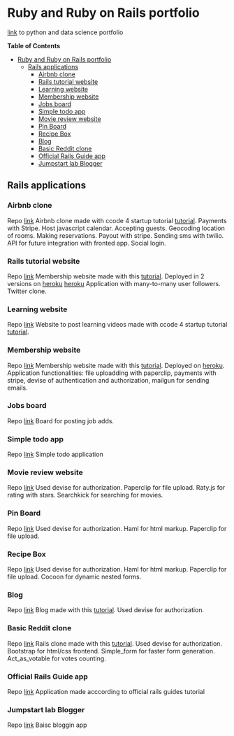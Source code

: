 # Ruby and Ruby on Rails portfolio

[link](https://github.com/kajzer/bootcamp_data_science) to python and data science portfolio

**Table of Contents**

- [Ruby and Ruby on Rails portfolio](#ruby-and-ruby-on-rails-portfolio)
  * [Rails applications](#rails-applications)
    + [Airbnb clone](#airbnb-clone)
    + [Rails tutorial website](#rails-tutorial-website)
    + [Learning website](#learning-website)
    + [Membership website](#membership-website)
    + [Jobs board](#jobs-board)
    + [Simple todo app](#simple-todo-app)
    + [Movie review website](#movie-review-website)
    + [Pin Board](#pin-board)
    + [Recipe Box](#recipe-box)
    + [Blog](#blog)
    + [Basic Reddit clone](#basic-reddit-clone)
    + [Official Rails Guide app](#official-rails-guide-app)
    + [Jumpstart lab Blogger](#jumpstart-lab-blogger)

## Rails applications

### Airbnb clone

Repo [link](https://github.com/kajzer/airbnb-clone-c4s)
Airbnb clone made with ccode 4 startup tutorial [tutorial](https://code4startup.com/).
Payments with Stripe. Host javascript calendar. Accepting guests. Geocoding location of rooms. Making reservations. Payout with stripe. Sending sms with twilio. API for future integration with fronted app. Social login.

### Rails tutorial website

Repo [link](https://github.com/kajzer/mh-tut)
Membership website made with this [tutorial](https://www.railstutorial.org/book/beginning).
Deployed in 2 versions on [heroku](https://gentle-ocean-64460.herokuapp.com/)
[heroku](https://stark-dusk-55049.herokuapp.com/)
Application with many-to-many user followers. Twitter clone.

### Learning website

Repo [link](https://github.com/kajzer/learning-website-c4s)
Website to post learning videos made with ccode 4 startup tutorial [tutorial](https://code4startup.com/).

### Membership website

Repo [link](https://github.com/kajzer/upskill-saas)
Membership website made with this [tutorial](https://upskillcourses.com/p/essential-web-developer-course).
Deployed on [heroku](https://intense-plains-21350.herokuapp.com/).
Application functionalities: file uploadding with paperclip, payments with stripe, devise of authentication and authorization, mailgun for sending emails.

### Jobs board

Repo [link](https://github.com/kajzer/jobs-board-mc)
Board for posting job adds.

### Simple todo app

Repo [link](https://github.com/kajzer/simple-todo-mc)
Simple todo application

### Movie review website

Repo [link](https://github.com/kajzer/movie-review-mc)
Used devise for authorization. Paperclip for file upload. Raty.js for rating with stars. Searchkick for searching for movies.

### Pin Board

Repo [link](https://github.com/kajzer/pin-board-mc)
Used devise for authorization. Haml for html markup. Paperclip for file upload.

### Recipe Box

Repo [link](https://github.com/kajzer/simple-mc-blog)
Used devise for authorization. Haml for html markup. Paperclip for file upload. Cocoon for dynamic nested forms.

### Blog

Repo [link](https://github.com/kajzer/simple-mc-blog)
Blog made with this [tutorial](https://www.youtube.com/watch?v=BI_VnnOLSKY&list=PL23ZvcdS3XPLNdRYB_QyomQsShx59tpc-&index=2).
Used devise for authorization.

### Basic Reddit clone

Repo [link](https://github.com/kajzer/simple-reddit-clone)
Rails clone made with this [tutorial](https://www.youtube.com/watch?v=7-1HCWbu7iU&list=PL23ZvcdS3XPLNdRYB_QyomQsShx59tpc-&index=1).
Used devise for authorization. Bootstrap for html/css frontend. Simple_form for faster form generation. Act_as_votable for votes counting.

### Official Rails Guide app

Repo [link](https://github.com/kajzer/official-rails-tut)
Application made acccording to official rails guides tutorial

### Jumpstart lab Blogger

Repo [link](https://github.com/kajzer/jumpstart-lab-bloger2)
Baisc bloggin app